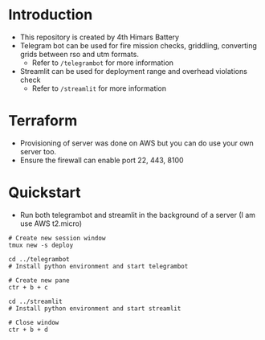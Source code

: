 # Introduction
- This repository is created by 4th Himars Battery
- Telegram bot can be used for fire mission checks, griddling, converting grids between rso and utm formats.
    - Refer to `/telegrambot` for more information
- Streamlit can be used for deployment range and overhead violations check
    - Refer to `/streamlit` for more information

# Terraform
- Provisioning of server was done on AWS but you can do use your own server too.
- Ensure the firewall can enable port 22, 443, 8100

# Quickstart
- Run both telegrambot and streamlit in the background of a server (I am use AWS t2.micro)
```
# Create new session window
tmux new -s deploy

cd ../telegrambot
# Install python environment and start telegrambot

# Create new pane
ctr + b + c

cd ../streamlit
# Install python environment and start streamlit

# Close window
ctr + b + d
